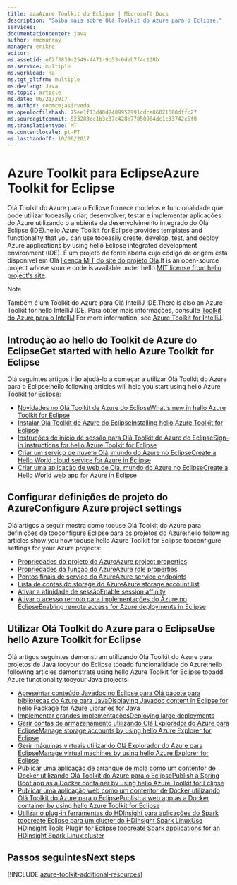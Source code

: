 ```yaml
---
title: aaaAzure Toolkit do Eclipse | Microsoft Docs
description: "Saiba mais sobre Olá Toolkit do Azure para o Eclipse."
services: 
documentationcenter: java
author: rmcmurray
manager: erikre
editor: 
ms.assetid: ef2f3839-2549-4471-9b53-0deb7f4c128b
ms.service: multiple
ms.workload: na
ms.tgt_pltfrm: multiple
ms.devlang: Java
ms.topic: article
ms.date: 06/21/2017
ms.author: robmcm;asirveda
ms.openlocfilehash: 75ee1f13d40d7409952991cdce86021688dffc27
ms.sourcegitcommit: 523283cc1b3c37c428e77850964dc1c33742c5f0
ms.translationtype: MT
ms.contentlocale: pt-PT
ms.lasthandoff: 10/06/2017
---
```

# <a name="azure-toolkit-for-eclipse"></a><span data-ttu-id="6ca83-103">Azure Toolkit para Eclipse</span><span class="sxs-lookup"><span data-stu-id="6ca83-103">Azure Toolkit for Eclipse</span></span>
<span data-ttu-id="6ca83-104">Olá Toolkit do Azure para o Eclipse fornece modelos e funcionalidade que pode utilizar tooeasily criar, desenvolver, testar e implementar aplicações do Azure utilizando o ambiente de desenvolvimento integrado do Olá Eclipse (IDE).</span><span class="sxs-lookup"><span data-stu-id="6ca83-104">hello Azure Toolkit for Eclipse provides templates and functionality that you can use tooeasily create, develop, test, and deploy Azure applications by using hello Eclipse integrated development environment (IDE).</span></span> <span data-ttu-id="6ca83-105">É um projeto de fonte aberta cujo código de origem está disponível em Olá [licença MIT do site do projeto Olá](https://github.com/microsoft/azure-tools-for-java).</span><span class="sxs-lookup"><span data-stu-id="6ca83-105">It is an open-source project whose source code is available under hello [MIT license from hello project's site](https://github.com/microsoft/azure-tools-for-java).</span></span>

> [!NOTE]
> <span data-ttu-id="6ca83-106">Também é um Toolkit do Azure para Olá IntelliJ IDE.</span><span class="sxs-lookup"><span data-stu-id="6ca83-106">There is also an Azure Toolkit for hello IntelliJ IDE.</span></span> <span data-ttu-id="6ca83-107">Para obter mais informações, consulte [Toolkit do Azure para o IntelliJ](azure-toolkit-for-intellij.md).</span><span class="sxs-lookup"><span data-stu-id="6ca83-107">For more information, see [Azure Toolkit for IntelliJ](azure-toolkit-for-intellij.md).</span></span>
> 
> 

## <a name="get-started-with-hello-azure-toolkit-for-eclipse"></a><span data-ttu-id="6ca83-108">Introdução ao hello do Toolkit de Azure do Eclipse</span><span class="sxs-lookup"><span data-stu-id="6ca83-108">Get started with hello Azure Toolkit for Eclipse</span></span>
<span data-ttu-id="6ca83-109">Olá seguintes artigos irão ajudá-lo a começar a utilizar Olá Toolkit do Azure para o Eclipse:</span><span class="sxs-lookup"><span data-stu-id="6ca83-109">hello following articles will help you start using hello Azure Toolkit for Eclipse:</span></span>

* [<span data-ttu-id="6ca83-110">Novidades no Olá Toolkit de Azure do Eclipse</span><span class="sxs-lookup"><span data-stu-id="6ca83-110">What's new in hello Azure Toolkit for Eclipse</span></span>](azure-toolkit-for-eclipse-whats-new.md)
* [<span data-ttu-id="6ca83-111">Instalar Olá Toolkit de Azure do Eclipse</span><span class="sxs-lookup"><span data-stu-id="6ca83-111">Installing hello Azure Toolkit for Eclipse</span></span>](azure-toolkit-for-eclipse-installation.md)
* [<span data-ttu-id="6ca83-112">Instruções de início de sessão para Olá Toolkit de Azure do Eclipse</span><span class="sxs-lookup"><span data-stu-id="6ca83-112">Sign-in instructions for hello Azure Toolkit for Eclipse</span></span>](azure-toolkit-for-eclipse-sign-in-instructions.md)
* [<span data-ttu-id="6ca83-113">Criar um serviço de nuvem Olá, mundo do Azure no Eclipse</span><span class="sxs-lookup"><span data-stu-id="6ca83-113">Create a Hello World cloud service for Azure in Eclipse</span></span>](azure-toolkit-for-eclipse-creating-a-hello-world-application.md)
* [<span data-ttu-id="6ca83-114">Criar uma aplicação de web de Olá, mundo do Azure no Eclipse</span><span class="sxs-lookup"><span data-stu-id="6ca83-114">Create a Hello World web app for Azure in Eclipse</span></span>](app-service-web/app-service-web-eclipse-create-hello-world-web-app.md)

## <a name="configure-azure-project-settings"></a><span data-ttu-id="6ca83-115">Configurar definições de projeto do Azure</span><span class="sxs-lookup"><span data-stu-id="6ca83-115">Configure Azure project settings</span></span>
<span data-ttu-id="6ca83-116">Olá artigos a seguir mostra como toouse Olá Toolkit do Azure para definições de tooconfigure Eclipse para os projetos do Azure:</span><span class="sxs-lookup"><span data-stu-id="6ca83-116">hello following articles show you how toouse hello Azure Toolkit for Eclipse tooconfigure settings for your Azure projects:</span></span>

* [<span data-ttu-id="6ca83-117">Propriedades do projeto do Azure</span><span class="sxs-lookup"><span data-stu-id="6ca83-117">Azure project properties</span></span>](azure-toolkit-for-eclipse-azure-project-properties.md)
* [<span data-ttu-id="6ca83-118">Propriedades da função do Azure</span><span class="sxs-lookup"><span data-stu-id="6ca83-118">Azure role properties</span></span>](azure-toolkit-for-eclipse-azure-role-properties.md)
* [<span data-ttu-id="6ca83-119">Pontos finais de serviço do Azure</span><span class="sxs-lookup"><span data-stu-id="6ca83-119">Azure service endpoints</span></span>](azure-toolkit-for-eclipse-azure-service-endpoints.md)
* [<span data-ttu-id="6ca83-120">Lista de contas do storage do Azure</span><span class="sxs-lookup"><span data-stu-id="6ca83-120">Azure storage account list</span></span>](azure-toolkit-for-eclipse-azure-storage-account-list.md)
* [<span data-ttu-id="6ca83-121">Ativar a afinidade de sessão</span><span class="sxs-lookup"><span data-stu-id="6ca83-121">Enable session affinity</span></span>](azure-toolkit-for-eclipse-enable-session-affinity.md)
* [<span data-ttu-id="6ca83-122">Ativar o acesso remoto para implementações do Azure no Eclipse</span><span class="sxs-lookup"><span data-stu-id="6ca83-122">Enabling remote access for Azure deployments in Eclipse</span></span>](azure-toolkit-for-eclipse-enabling-remote-access-for-azure-deployments.md)

## <a name="use-hello-azure-toolkit-for-eclipse"></a><span data-ttu-id="6ca83-123">Utilizar Olá Toolkit do Azure para o Eclipse</span><span class="sxs-lookup"><span data-stu-id="6ca83-123">Use hello Azure Toolkit for Eclipse</span></span>
<span data-ttu-id="6ca83-124">Olá artigos seguintes demonstram utilizando Olá Toolkit do Azure para projetos de Java tooyour do Eclipse tooadd funcionalidade do Azure:</span><span class="sxs-lookup"><span data-stu-id="6ca83-124">hello following articles demonstrate using hello Azure Toolkit for Eclipse tooadd Azure functionality tooyour Java projects:</span></span>

* [<span data-ttu-id="6ca83-125">Apresentar conteúdo Javadoc no Eclipse para Olá pacote para bibliotecas do Azure para Java</span><span class="sxs-lookup"><span data-stu-id="6ca83-125">Displaying Javadoc content in Eclipse for hello Package for Azure Libraries for Java</span></span>](azure-toolkit-for-eclipse-displaying-javadoc-content-for-azure-libraries.md)
* [<span data-ttu-id="6ca83-126">Implementar grandes implementações</span><span class="sxs-lookup"><span data-stu-id="6ca83-126">Deploying large deployments</span></span>](azure-toolkit-for-eclipse-deploying-large-deployments.md)
* [<span data-ttu-id="6ca83-127">Gerir contas de armazenamento utilizando Olá Explorador do Azure para Eclipse</span><span class="sxs-lookup"><span data-stu-id="6ca83-127">Manage storage accounts by using hello Azure Explorer for Eclipse</span></span>](azure-toolkit-for-eclipse-managing-storage-accounts-using-azure-explorer.md)
* [<span data-ttu-id="6ca83-128">Gerir máquinas virtuais utilizando Olá Explorador do Azure para Eclipse</span><span class="sxs-lookup"><span data-stu-id="6ca83-128">Manage virtual machines by using hello Azure Explorer for Eclipse</span></span>](azure-toolkit-for-eclipse-managing-virtual-machines-using-azure-explorer.md)
* [<span data-ttu-id="6ca83-129">Publicar uma aplicação de arranque de mola como um contentor de Docker utilizando Olá Toolkit do Azure para o Eclipse</span><span class="sxs-lookup"><span data-stu-id="6ca83-129">Publish a Spring Boot app as a Docker container by using hello Azure Toolkit for Eclipse</span></span>](azure-toolkit-for-eclipse-publish-spring-boot-docker-app.md)
* [<span data-ttu-id="6ca83-130">Publicar uma aplicação web como um contentor de Docker utilizando Olá Toolkit do Azure para o Eclipse</span><span class="sxs-lookup"><span data-stu-id="6ca83-130">Publish a web app as a Docker container by using hello Azure Toolkit for Eclipse</span></span>](azure-toolkit-for-eclipse-publish-as-docker-container.md)
* [<span data-ttu-id="6ca83-131">Utilizar o plug-in ferramentas do HDInsight para aplicações do Spark toocreate Eclipse para um cluster do HDInsight Spark Linux</span><span class="sxs-lookup"><span data-stu-id="6ca83-131">Use HDInsight Tools Plugin for Eclipse toocreate Spark applications for an HDInsight Spark Linux cluster</span></span>](hdinsight/hdinsight-apache-spark-eclipse-tool-plugin.md)

## <a name="next-steps"></a><span data-ttu-id="6ca83-132">Passos seguintes</span><span class="sxs-lookup"><span data-stu-id="6ca83-132">Next steps</span></span>

[!INCLUDE [azure-toolkit-additional-resources](../includes/azure-toolkit-additional-resources.md)]

<!-- URL List -->

[Azure Java Developer Center]: https://azure.microsoft.com/develop/java/
[Java Tools for Visual Studio Team Services]: https://java.visualstudio.com/

<!-- Temporarily Deprecated URLs -->

<!-- [How tooMaintain Session Data with Session Affinity]: http://go.microsoft.com/fwlink/?LinkID=699539 -->
<!-- [How tooUse Co-located Caching]: http://go.microsoft.com/fwlink/?LinkID=699542 -->
<!-- [How tooUse Dedicated Caching]: http://go.microsoft.com/fwlink/?LinkID=699543 -->
<!-- [How tooUse JMS with AMQP 1.0 in Azure with Eclipse]: http://go.microsoft.com/fwlink/?LinkID=699544 -->
<!-- [How tooUse SSL Offloading]: http://go.microsoft.com/fwlink/?LinkID=699545 -->
<!-- [SSL Offloading]: http://go.microsoft.com/fwlink/?LinkID=699549 -->
<!-- [Using hello Azure Service Runtime Library in JSP]: http://go.microsoft.com/fwlink/?LinkID=699551 -->
<!-- [How tooAuthenticate Web Users with Azure Access Control Service Using Eclipse]: ./active-directory/active-directory-java-authenticate-users-access-control-eclipse.md -->
<!-- [Debug a Java Web App on Azure in Eclipse]: ./app-service-web/app-service-web-debug-java-web-app-in-eclipse.md -->
<!-- [Debugging Azure Applications in Eclipse]: ./azure-toolkit-for-eclipse-debugging-azure-applications.md -->

<!-- Legacy MSDN URL = https://msdn.microsoft.com/library/azure/hh694271.aspx -->
